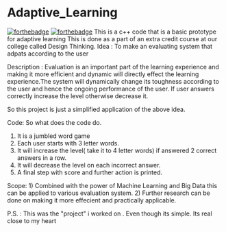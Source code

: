# Adaptive_Learning


[![forthebadge](https://forthebadge.com/images/badges/made-with-c-plus-plus.svg)](https://forthebadge.com)
[![forthebadge](https://forthebadge.com/images/badges/built-with-love.svg)](https://forthebadge.com)
This is a c++ code that is a basic prototype for adaptive learning
This is done as a part of an extra credit course at our college called Design Thinking.
Idea : To make an evaluating system that adpats according to the user

Description : Evaluation is an important part of the learning experience and making it more efficient and dynamic will directly effect the learning experience.The system will dynamically change its toughness according to the user and hence the ongoing performance of the user.
If user answers correctly increase the level otherwise decrease it.

So this project is just a simplified application of the above idea.


Code: So what does the code do.
  1) It is a jumbled word game
  2) Each user starts with 3 letter words.
  3) It will increase the level( take it to 4 letter words) if answered 2 correct answers in a row.
  4) It will decrease the level on each incorrect answer.
  5) A final step with score and further action is printed.
  
Scope:  1) Combined with the power of Machine Learning and Big Data this can be applied to various evaluation system.
        2) Further research can be done on making it more effecient and practically applicable. 
        


P.S. : This was the "project" i worked on . Even though its simple. Its real close to my heart
